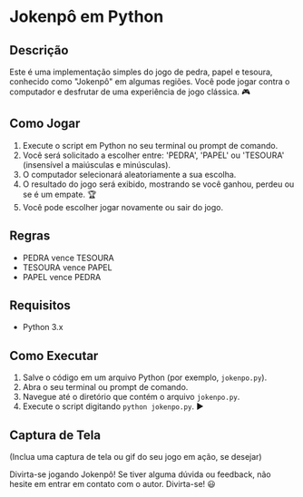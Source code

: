 # Jokenpô em Python

## Descrição
Este é uma implementação simples do jogo de pedra, papel e tesoura, conhecido como "Jokenpô" em algumas regiões. Você pode jogar contra o computador e desfrutar de uma experiência de jogo clássica. 🎮

## Como Jogar
1. Execute o script em Python no seu terminal ou prompt de comando.
2. Você será solicitado a escolher entre: 'PEDRA', 'PAPEL' ou 'TESOURA' (insensível a maiúsculas e minúsculas).
3. O computador selecionará aleatoriamente a sua escolha.
4. O resultado do jogo será exibido, mostrando se você ganhou, perdeu ou se é um empate. 🏆
5. Você pode escolher jogar novamente ou sair do jogo.

## Regras
- PEDRA vence TESOURA
- TESOURA vence PAPEL
- PAPEL vence PEDRA

## Requisitos
- Python 3.x

## Como Executar
1. Salve o código em um arquivo Python (por exemplo, `jokenpo.py`).
2. Abra o seu terminal ou prompt de comando.
3. Navegue até o diretório que contém o arquivo `jokenpo.py`.
4. Execute o script digitando `python jokenpo.py`. ▶️

## Captura de Tela
(Inclua uma captura de tela ou gif do seu jogo em ação, se desejar)

Divirta-se jogando Jokenpô! Se tiver alguma dúvida ou feedback, não hesite em entrar em contato com o autor. Divirta-se! 😃
